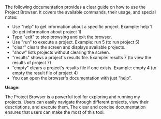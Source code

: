 The following documentation provides a clear guide on how to use the Project Browser. It covers the available commands, their usage, and 
special notes:

- Use "help" to get information about a specific project.
    Example: help 1 (to get information about project 1)
- Type "exit" to stop browsing and exit the browser.
- Use "run" to execute a project.
    Example: run 5 (to run project 5)
- "clear" clears the screen and displays available projects.
- "show" lists projects without clearing the screen.
- "results" shows a project's results file.
    Example: results 7 (to view the results of project 7)
- "empty" clears a project's results file if one exists.
    Example: empty 4 (to empty the result file of project 4)
- You can open the browser's documentation with just "help".

**Usage:**

The Project Browser is a powerful tool for exploring and running my projects. Users can easily navigate through different projects, view their descriptions, and execute them. The clear and concise documentation ensures that users can make the most of this tool.